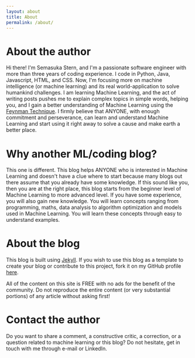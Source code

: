 ```yaml
---
layout: about
title: About
permalink: /about/
---
```

# About the author

Hi there! I'm Semasuka Stern, and I'm a passionate software engineer with more than three years of coding experience. I code in Python, Java, Javascript, HTML, and CSS. Now, I'm focusing more on machine intelligence (or machine learning) and its real world-application to solve humankind challenges. I am learning Machine Learning, and the act of writing posts pushes me to explain complex topics in simple words, helping you, and I gain a better understanding of Machine Learning using the [Feynman Technique](https://www.youtube.com/watch?v=_f-qkGJBPts). I firmly believe that ANYONE, with enough commitment and perseverance, can learn and understand Machine Learning and start using it right away to solve a cause and make earth a better place.

# Why another ML/coding blog?

This one is different. This blog helps ANYONE who is interested in Machine Learning and doesn't have a clue where to start because many blogs out there assume that you already have some knowledge. If this sound like you, then you are at the right place, this blog starts from the beginner level of Machine Learning to more advanced level. If you have some experience, you will also gain new knowledge. You will learn concepts ranging from programming, maths, data analysis to algorithm optimization and models used in Machine Learning. You will learn these concepts through easy to understand examples.

# About the blog

This blog is built using [Jekyll](https://jekyllrb.com "Jekyll"). If you wish to use this blog as a template to create your blog or contribute to this project, fork it on my GitHub profile [here](https://github.com/semasuka/blog).

All of the content on this site is FREE with no ads for the benefit of the community. Do not reproduce the entire content (or very substantial portions) of any article without asking first!

# Contact the author

Do you want to share a comment, a constructive critic, a correction, or a question related to machine learning or this blog? Do not hesitate, get in touch with me through e-mail or LinkedIn.